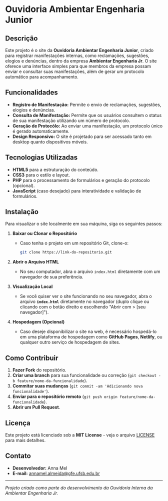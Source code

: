 # Ouvidoria Ambientar Engenharia Junior

## Descrição

Este projeto é o site da **Ouvidoria Ambientar Engenharia Junior**, criado para registrar manifestações internas, como reclamações, sugestões, elogios e denúncias, dentro da empresa **Ambientar Engenharia Jr**. O site oferece uma interface simples para que membros da empresa possam enviar e consultar suas manifestações, além de gerar um protocolo automático para acompanhamento.

## Funcionalidades

- **Registro de Manifestação:** Permite o envio de reclamações, sugestões, elogios e denúncias.
- **Consulta de Manifestação:** Permite que os usuários consultem o status de sua manifestação utilizando um número de protocolo.
- **Geração de Protocólo:** Ao enviar uma manifestação, um protocolo único é gerado automaticamente.
- **Design Responsivo:** O site é projetado para ser acessado tanto em desktop quanto dispositivos móveis.

## Tecnologias Utilizadas

- **HTML5** para a estruturação do conteúdo.
- **CSS3** para o estilo e layout.
- **PHP** para o processamento de formulários e geração do protocolo (opcional).
- **JavaScript** (caso desejado) para interatividade e validação de formulários.

## Instalação

Para visualizar o site localmente em sua máquina, siga os seguintes passos:

1. **Baixar ou Clonar o Repositório**
   - Caso tenha o projeto em um repositório Git, clone-o:
     ```bash
     git clone https://link-do-repositorio.git
     ```

2. **Abrir o Arquivo HTML**
   - No seu computador, abra o arquivo `index.html` diretamente com um navegador de sua preferência.

3. **Visualização Local**
   - Se você quiser ver o site funcionando no seu navegador, abra o arquivo **`index.html`** diretamente no navegador (duplo clique ou clicando com o botão direito e escolhendo "Abrir com > [seu navegador]").
   
4. **Hospedagem (Opcional)**
   - Caso deseje disponibilizar o site na web, é necessário hospedá-lo em uma plataforma de hospedagem como **GitHub Pages**, **Netlify**, ou qualquer outro serviço de hospedagem de sites.

## Como Contribuir

1. **Fazer Fork** do repositório.
2. **Criar uma branch** para sua funcionalidade ou correção (`git checkout -b feature/nome-da-funcionalidade`).
3. **Commitar suas mudanças** (`git commit -am 'Adicionando nova funcionalidade'`).
4. **Enviar para o repositório remoto** (`git push origin feature/nome-da-funcionalidade`).
5. **Abrir um Pull Request**.

## Licença

Este projeto está licenciado sob a **MIT License** - veja o arquivo [LICENSE](LICENSE) para mais detalhes.

## Contato

- **Desenvolvedor:** Anna Mel
- **E-mail:** annamel.almeida@gfe.ufsb.edu.br

---

*Projeto criado como parte do desenvolvimento da Ouvidoria Interna da Ambientar Engenharia Jr.*
